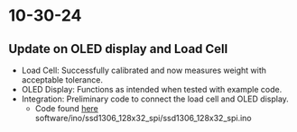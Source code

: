 # 10-30-24

## Update on OLED display and Load Cell
- Load Cell: Successfully calibrated and now measures weight with acceptable tolerance.
- OLED Display: Functions as intended when tested with example code.
- Integration: Preliminary code to connect the load cell and OLED display.
    - Code found [here](../software/ino/OLED&LoadCell_Code/Oled%LoadCell_Code.ino)
    software/ino/ssd1306_128x32_spi/ssd1306_128x32_spi.ino
